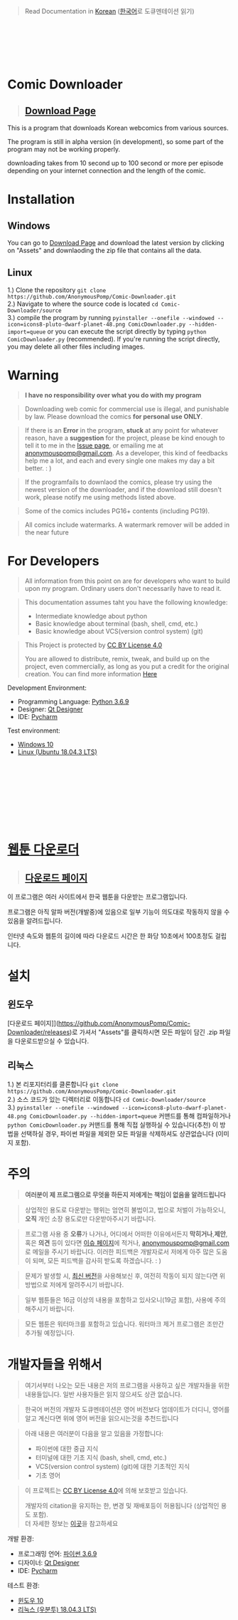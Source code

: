 >Read Documentation in [Korean](#웹툰-다운로더) ([한국어](#웹툰-다운로더)로 도큐멘테이션 읽기)

<br>
<br>
<br>
<br>
<br>

# Comic Downloader

> ## [Download Page](https://github.com/AnonymousPomp/Comic-Downloader/releases/)

This is a program that downloads Korean webcomics from various sources.

The program is still in alpha version (in development), so some part of the program may not be working properly.

downloading takes from 10 second up to 100 second or more per episode depending on your internet connection and the length of the comic.

# Installation
## Windows
You can go to [Download Page](https://github.com/AnonymousPomp/Comic-Downloader/releases/) and download the latest version by clicking on "Assets" and downlaoding the zip file that contains all the data.

## Linux
1.) Clone the repository `git clone https://github.com/AnonymousPomp/Comic-Downloader.git`<br>
2.) Navigate to where the source code is located `cd Comic-Downloader/source`<br>
3.) compile the program by running `pyinstaller --onefile --windowed --icon=icons8-pluto-dwarf-planet-48.png ComicDownloader.py --hidden-import=queue`
or you can execute the script directly by typing `python ComicDownloader.py` (recommended). If you're running the script directly, you may delete all other files including images.

# Warning
>**I have no responsibility over what you do with my program**

>Downloading web comic for commercial use is illegal, and punishable by law. Please download the comics **for personal use ONLY**.

>If there is an **Error** in the program, **stuck** at any point for whatever reason, have a **suggestion** for the project, please be kind enough to tell it to me in the [Issue page](https://github.com/AnonymousPomp/Comic-Downloader/issues), or emailing me at <anonymouspomp@gmail.com>. As a developer, this kind of feedbacks help me a lot, and each and every single one makes my day a bit better. : )

>If the programfails to downlaod the comics, please try using the newest version of the downloader, and if the download still doesn't work, please notify me using methods listed above.

>Some of the comics includes PG16+ contents (including PG19).

>All comics include watermarks. A watermark remover will be added in the near future

# For Developers
>All information from this point on are for developers who want to build upon my program. Ordinary users don't necessarily have to read it.

>This documentation assumes taht you have the following knowledge:
>- Intermediate knowledge about python
>- Basic knowledge about terminal (bash, shell, cmd, etc.)
>- Basic knowledge about VCS(version control system) (git)

>This Project is protected by [CC BY License 4.0](https://creativecommons.org/licenses/by/4.0/)
>
>You are allowed to distribute, remix, tweak, and build up on the project, even commercially, as long as you put a credit for the original creation.
You can find more information [Here](https://en.wikipedia.org/wiki/Creative_Commons_license#Types_of_licenses)

Development Environment:
- Programming Language: [Python 3.6.9](https://www.python.org)
- Designer: [Qt Designer](https://doc.qt.io/qt-5/qtdesigner-manual.html)
- IDE: [Pycharm](https://www.jetbrains.com/pycharm/download)

Test environment:
- [Windows 10](https://www.microsoft.com/en-us/software-download/windows10ISO)
- [Linux (Ubuntu 18.04.3 LTS)](https://ubuntu.com/download/desktop)

<br>
<br>
<br>
<br>
<br>
<br>
<br>
<br>

# [웹툰 다운로더](#웹툰-다운로더)
> ## [다운로드 페이지](https://github.com/AnonymousPomp/Comic-Downloader/releases/)

이 프로그램은 여러 사이트에서 한국 웹툰을 다운받는 프로그램입니다.

프로그램은 아직 알파 버전(개발중)에 있음으로 일부 기능이 의도대로 작동하지 않을 수 있음을 알려드립니다.

인터넷 속도와 웹툰의 길이에 따라 다운로드 시간은 한 화당 10초에서 100초정도 걸립니다.

# 설치
## 윈도우
[다운로드 페이지]](https://github.com/AnonymousPomp/Comic-Downloader/releases)로 가셔서 "Assets"를 클릭하시면 모든 파일이 담긴 .zip 파일을 다운로드받으실 수 있습니다.

## 리눅스
1.) 본 리포지터리를 클론합니다 `git clone https://github.com/AnonymousPomp/Comic-Downloader.git`<br>
2.) 소스 코드가 있는 디렉터리로 이동합니다 `cd Comic-Downloader/source`<br>
3.) `pyinstaller --onefile --windowed --icon=icons8-pluto-dwarf-planet-48.png ComicDownloader.py --hidden-import=queue` 커맨드를 통해 컴파일하거나 `python ComicDownloader.py` 커맨드를 통해 직접 실행하실 수 있습니다(추천) 이 방법을 선택하실 경우, 파이썬 파일을 제외한 모든 파일을 삭제하셔도 상관없습니다 (이미지 포함).

# 주의
>**여러분이 제 프로그램으로 무엇을 하든지 저에게는 책임이 없음을 알려드립니다**

>상업적인 용도로 다운받는 행위는 엄연히 불법이고, 법으로 처벌이 가능하오니, **오직** 개인 소장 용도로만 다운받아주시기 바랍니다.

>프로그램 사용 중 **오류**가 나거나, 어디에서 어떠한 이유에서든지 **막히거나**,**제안**, 혹은 **의견** 등이 있다면 [이슈 페이지](https://github.com/AnonymousPomp/Comic-Downloader/issues)에 적거나, <anonymouspomp@gmail.com>로 메일을 주시기 바랍니다. 이러한 피드백은 개발자로서 저에게 아주 많은 도움이 되며, 모든 피드백을 감사히 받도록 하겠습니다. : )

>문제가 발생할 시, [최신 버전](https://github.com/AnonymousPomp/Comic-Downloader/releases/latest)을 사용해보신 후, 여전히 작동이 되지 않는다면 위 방법으로 저에게 알려주시기 바랍니다.

>일부 웹툰들은 16금 이상의 내용을 포함하고 있사오니(19금 포함), 사용에 주의해주시기 바랍니다.

>모든 웹툰은 워터마크를 포함하고 있습니다. 워터마크 제거 프로그램은 조만간 추가될 예정입니다.

# 개발자들을 위해서
>여기서부터 나오는 모든 내용은 저의 프로그램을 사용하고 싶은 개발자들을 위한 내용들입니다. 일반 사용자들은 읽지 않으셔도 상관 없습니다.

>한국어 버전의 개발자 도큐멘테이션은 영어 버전보다 업데이트가 더디니, 영어를 알고 계신다면 위에 영어 버전을 읽으시는것을 추천드립니다

>아래 내용은 여러분이 다음을 알고 있음을 가정합니다:
>- 파이썬에 대한 중급 지식
>- 터미널에 대한 기초 지식 (bash, shell, cmd, etc.)
>- VCS(version control system) (git)에 대한 기초적인 지식
>- 기초 영어

>이 프로젝트는 [CC BY License 4.0](https://creativecommons.org/licenses/by/4.0/)에 의해 보호받고 있습니다.
>
>개발자의 citation을 유지하는 한, 변경 및 재배포등이 허용됩니다 (상업적인 용도 포함).<br>
더 자세한 정보는 [이곳](https://en.wikipedia.org/wiki/Creative_Commons_license#Types_of_licenses)을 참고하세요

개발 환경:
- 프로그래밍 언어: [파이썬 3.6.9](https://www.python.org)
- 디자이너: [Qt Designer](https://doc.qt.io/qt-5/qtdesigner-manual.html)
- IDE: [Pycharm](https://www.jetbrains.com/pycharm/download)

테스트 환경:
- [윈도우 10](https://www.microsoft.com/en-us/software-download/windows10ISO)
- [리눅스 (우분투) 18.04.3 LTS)](https://ubuntu.com/download/desktop)